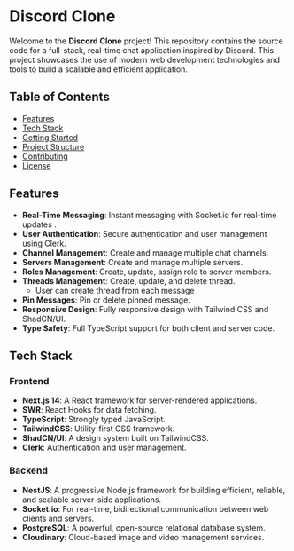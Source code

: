 # Discord Clone

Welcome to the **Discord Clone** project! This repository contains the source code for a full-stack, real-time chat application inspired by Discord. This project showcases the use of modern web development technologies and tools to build a scalable and efficient application.

## Table of Contents

- [Features](#features)
- [Tech Stack](#tech-stack)
- [Getting Started](#getting-started)
- [Project Structure](#project-structure)
- [Contributing](#contributing)
- [License](#license)

## Features

- **Real-Time Messaging**: Instant messaging with Socket.io for real-time updates .
- **User Authentication**: Secure authentication and user management using Clerk.
- **Channel Management**: Create and manage multiple chat channels.
- **Servers Management**: Create and manage multiple servers.
- **Roles Management**: Create, update, assign role to server members.
- **Threads Management**: Create, update, and delete thread.
  - User can create thread from each message
- **Pin Messages**: Pin or delete pinned message.
- **Responsive Design**: Fully responsive design with Tailwind CSS and ShadCN/UI.
- **Type Safety**: Full TypeScript support for both client and server code.

## Tech Stack

### Frontend
- **Next.js 14**: A React framework for server-rendered applications.
- **SWR**: React Hooks for data fetching.
- **TypeScript**: Strongly typed JavaScript.
- **TailwindCSS**: Utility-first CSS framework.
- **ShadCN/UI**: A design system built on TailwindCSS.
- **Clerk**: Authentication and user management.

### Backend
- **NestJS**: A progressive Node.js framework for building efficient, reliable, and scalable server-side applications.
- **Socket.io**: For real-time, bidirectional communication between web clients and servers.
- **PostgreSQL**: A powerful, open-source relational database system.
- **Cloudinary**: Cloud-based image and video management services.




